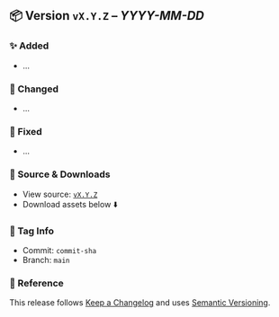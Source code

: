 ## 📦 Version `vX.Y.Z` – *YYYY-MM-DD*

### ✨ Added
- ...

### 🔧 Changed
- ...

### 🐞 Fixed
- ...

### 📂 Source & Downloads
- View source: [`vX.Y.Z`](https://github.com/your-user/your-repo/tree/vX.Y.Z)
- Download assets below ⬇️

### 🔖 Tag Info
- Commit: `commit-sha`
- Branch: `main`

### 📝 Reference
This release follows [Keep a Changelog](https://keepachangelog.com/en/1.0.0/) and uses [Semantic Versioning](https://semver.org/).

